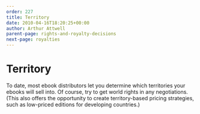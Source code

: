 ```yaml
---
order: 227
title: Territory
date: 2010-04-16T18:20:25+00:00
author: Arthur Attwell
parent-page: rights-and-royalty-decisions
next-page: royalties
---
```


# Territory

To date, most ebook distributors let you determine which territories your ebooks will sell into. Of course, try to get world rights in any negotiations. (This also offers the opportunity to create territory-based pricing strategies, such as low-priced editions for developing countries.)
